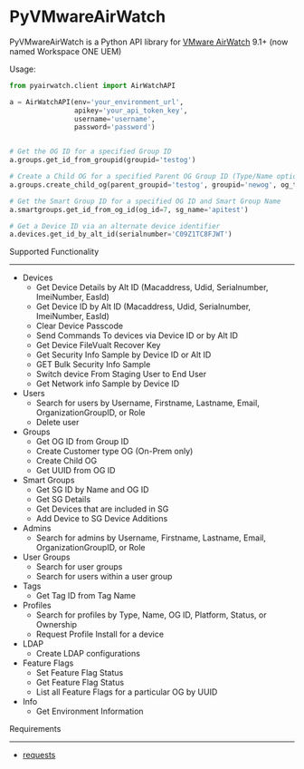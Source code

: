 PyVMwareAirWatch
=========

PyVMwareAirWatch is a Python API library for [VMware AirWatch](https://www.air-watch.com/) 9.1+ (now named Workspace ONE UEM)

Usage:

```python
from pyairwatch.client import AirWatchAPI

a = AirWatchAPI(env='your_environment_url',
                apikey='your_api_token_key',
                username='username',
                password='password')


# Get the OG ID for a specified Group ID
a.groups.get_id_from_groupid(groupid='testog')

# Create a Child OG for a specified Parent OG Group ID (Type/Name optional)
a.groups.create_child_og(parent_groupid='testog', groupid='newog', og_type='Container', name='newog')

# Get the Smart Group ID for a specified OG ID and Smart Group Name
a.smartgroups.get_id_from_og_id(og_id=7, sg_name='apitest')

# Get a Device ID via an alternate device identifier
a.devices.get_id_by_alt_id(serialnumber='C09Z1TC8FJWT')
```

Supported Functionality

---

* Devices
  * Get Device Details by Alt ID (Macaddress, Udid, Serialnumber, ImeiNumber, EasId)
  * Get Device ID by Alt ID (Macaddress, Udid, Serialnumber, ImeiNumber, EasId)
  * Clear Device Passcode
  * Send Commands To devices via Device ID or by Alt ID
  * Get Device FileVualt Recover Key
  * Get Security Info Sample by Device ID or Alt ID
  * GET Bulk Security Info Sample
  * Switch device From Staging User to End User
  * Get Network info Sample by Device ID
* Users
  * Search for users by Username, Firstname, Lastname, Email,
  OrganizationGroupID, or Role
  * Delete user
* Groups
  * Get OG ID from Group ID
  * Create Customer type OG (On-Prem only)
  * Create Child OG
  * Get UUID from OG ID
* Smart Groups
  * Get SG ID by Name and OG ID
  * Get SG Details
  * Get Devices that are included in SG
  * Add Device to SG Device Additions
* Admins
  * Search for admins by Username, Firstname, Lastname, Email,
  OrganizationGroupID, or Role
* User Groups
  * Search for user groups
  * Search for users within a user group
* Tags
  * Get Tag ID from Tag Name
* Profiles
  * Search for profiles by Type, Name, OG ID, Platform, Status, or Ownership
  * Request Profile Install for a device
* LDAP
  * Create LDAP configurations
* Feature Flags
  * Set Feature Flag Status
  * Get Feature Flag Status
  * List all Feature Flags for a particular OG by UUID
* Info
  * Get Environment Information

Requirements

---

* [requests](http://docs.python-requests.org/en/latest/)
